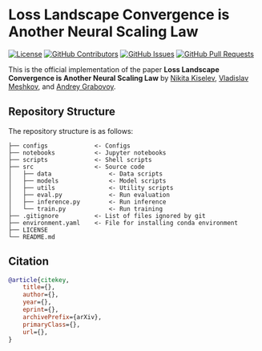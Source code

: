 # Loss Landscape Convergence is Another Neural Scaling Law

[![License](https://badgen.net/github/license/kisnikser/loss-landscape-scaling-law?color=green)](https://github.com/kisnikser/loss-landscape-scaling-law/blob/main/LICENSE)
[![GitHub Contributors](https://img.shields.io/github/contributors/kisnikser/loss-landscape-scaling-law)](https://github.com/kisnikser/loss-landscape-scaling-law/graphs/contributors)
[![GitHub Issues](https://img.shields.io/github/issues-closed/kisnikser/loss-landscape-scaling-law.svg?color=0088ff)](https://github.com/kisnikser/loss-landscape-scaling-law/issues)
[![GitHub Pull Requests](https://img.shields.io/github/issues-pr-closed/kisnikser/loss-landscape-scaling-law.svg?color=7f29d6)](https://github.com/kisnikser/loss-landscape-scaling-law/pulls)


This is the official implementation of the paper **Loss Landscape Convergence is Another Neural Scaling Law** by [Nikita Kiselev](https://github.com/kisnikser), [Vladislav Meshkov](https://github.com/Drago160), and [Andrey Grabovoy](https://github.com/andriygav).

## Repository Structure

The repository structure is as follows:

```
├── configs             <- Configs
├── notebooks           <- Jupyter notebooks
├── scripts             <- Shell scripts
├── src                 <- Source code
│   ├── data                <- Data scripts
│   ├── models              <- Model scripts
│   ├── utils               <- Utility scripts
│   ├── eval.py             <- Run evaluation
│   ├── inference.py        <- Run inference
│   └── train.py            <- Run training
├── .gitignore          <- List of files ignored by git
├── environment.yaml    <- File for installing conda environment
├── LICENSE
└── README.md
```

## Citation

```BibTeX
@article{citekey,
    title={}, 
    author={},
    year={},
    eprint={},
    archivePrefix={arXiv},
    primaryClass={},
    url={}, 
}
```
